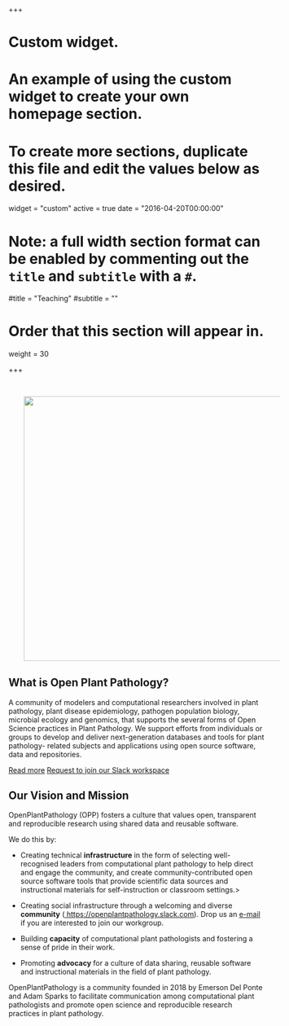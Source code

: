 +++
# Custom widget.
# An example of using the custom widget to create your own homepage section.
# To create more sections, duplicate this file and edit the values below as desired.
widget = "custom"
active = true
date = "2016-04-20T00:00:00"

# Note: a full width section format can be enabled by commenting out the `title` and `subtitle` with a `#`.
#title = "Teaching"
#subtitle = ""

# Order that this section will appear in.
weight = 30

+++

<img src = "/img/headers/opp-about.svg" width=520 align = left
style = "margin: 30px">

<h2> What is Open Plant Pathology?</h2>

<p>A community of modelers and computational researchers involved in plant
pathology, plant disease epidemiology, pathogen population biology, microbial
ecology and genomics, that supports the several forms of Open Science
practices in Plant Pathology. We support efforts from individuals or groups
to develop and deliver next-generation databases and tools for plant pathology-
related subjects and applications using open source software, data and
repositories.</p>

<p><a href="post/2018-01-08-first-post-community-call/" class="btn btn-primary
 btn-outline">Read more</a> <a href="mailto:openplantpathology@gmail.com"
 class="btn btn-primary btn-outline" subject= "Interested to join your Slack
Workgroup">Request to join our Slack workspace</a></p>

<h2>Our Vision and Mission</h2>

<p>OpenPlantPathology (OPP) fosters a culture that values open, transparent and
reproducible research using shared data and reusable software.</p>

<p>We do this by:</p>

<ul>
<li><p>Creating technical <strong>infrastructure</strong> in the form of
selecting well-recognised leaders from computational plant pathology to help
direct and engage the community, and create community-contributed open source
software tools that provide scientific data sources and instructional materials
for self-instruction or classroom settings.></p</li>

<li><p>Creating social infrastructure through a welcoming and diverse
<strong>community</strong>
(<a href = https://openplantpathology.slack.com">
https://openplantpathology.slack.com</a>).
Drop us an <a href = "mailto:openplantpathology@gmail.com" subject= "Interested
to join your Slack Workgroup">e-mail</a> if you are interested to join our
workgroup.</p></li>

<li><p>Building <strong>capacity</strong> of computational plant pathologists and
fostering a sense of pride in their work.</p></li>

<li><p>Promoting <strong>advocacy</strong> for a culture of data sharing, reusable
software and instructional materials in the field of plant pathology.</p></li>
</ul>

<p>OpenPlantPathology is a community founded in 2018 by Emerson Del Ponte and
Adam Sparks to facilitate communication among computational plant pathologists
and promote open science and reproducible research practices in plant
pathology.</p>
